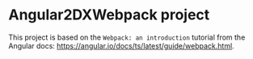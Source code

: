 # Angular2DXWebpack project

This project is based on the `Webpack: an introduction` tutorial from the Angular docs: https://angular.io/docs/ts/latest/guide/webpack.html.
